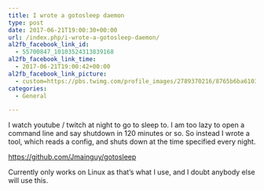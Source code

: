 ```yaml
---
title: I wrote a gotosleep daemon
type: post
date: 2017-06-21T19:00:30+00:00
url: /index.php/i-wrote-a-gotosleep-daemon/
al2fb_facebook_link_id:
  - 55700847_10103524313839168
al2fb_facebook_link_time:
  - 2017-06-21T19:00:42+00:00
al2fb_facebook_link_picture:
  - custom=https://pbs.twimg.com/profile_images/2789370216/8765b6ba61039a987bdc1b3bc922bdbf_400x400.png
categories:
  - General

---
```

I watch youtube / twitch at night to go to sleep to. I am too lazy to open a command line and say shutdown in 120 minutes or so. So instead I wrote a tool, which reads a config, and shuts down at the time specified every night.

https://github.com/Jmainguy/gotosleep

Currently only works on Linux as that&#8217;s what I use, and I doubt anybody else will use this.